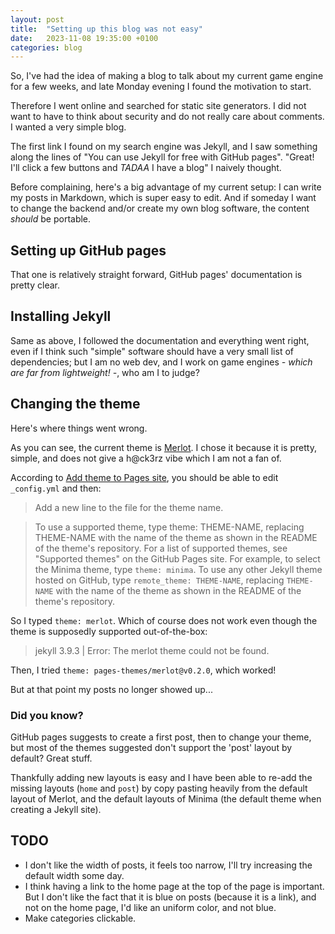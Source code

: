 ```yaml
---
layout: post
title:  "Setting up this blog was not easy"
date:   2023-11-08 19:35:00 +0100
categories: blog
---
```

So, I've had the idea of making a blog to talk about my current game engine for a few weeks, and late Monday evening I found the motivation to start.

Therefore I went online and searched for static site generators. I did not want to have to think about security and do not really care about comments. 
I wanted a very simple blog.

The first link I found on my search engine was Jekyll, and I saw something along the lines of "You can use Jekyll for free with GitHub pages". 
"Great! I'll click a few buttons and *TADAA* I have a blog" I naively thought.

Before complaining, here's a big advantage of my current setup: I can write my posts in Markdown, which is super easy to edit. And if someday I want to change the backend and/or create my
own blog software, the content *should* be portable.

## Setting up GitHub pages
That one is relatively straight forward, GitHub pages' documentation is pretty clear.

## Installing Jekyll
Same as above, I followed the documentation and everything went right, even if I think such "simple" software should have a very small list of dependencies;
but I am no web dev, and I work on game engines *- which are far from lightweight! -*, who am I to judge?

## Changing the theme
Here's where things went wrong.

As you can see, the current theme is [Merlot](https://github.com/pages-themes/merlot). I chose it because it is pretty, simple, and does not give a h@ck3rz vibe which I am not a fan of.

According to [Add theme to Pages site](https://docs.github.com/en/pages/setting-up-a-github-pages-site-with-jekyll/adding-a-theme-to-your-github-pages-site-using-jekyll), you should be able to edit `_config.yml` and then:

>Add a new line to the file for the theme name.

>    To use a supported theme, type theme: THEME-NAME, replacing THEME-NAME with the name of the theme as shown in the README of the theme's repository. For a list of supported themes, see "Supported themes" on the GitHub Pages site. For example, to select the Minima theme, type `theme: minima`.
>    To use any other Jekyll theme hosted on GitHub, type `remote_theme: THEME-NAME`, replacing `THEME-NAME` with the name of the theme as shown in the README of the theme's repository.

So I typed `theme: merlot`. Which of course does not work even though the theme is supposedly supported out-of-the-box:
> jekyll 3.9.3 | Error:  The merlot theme could not be found.

Then, I tried `theme: pages-themes/merlot@v0.2.0`, which worked!

But at that point my posts no longer showed up...

### Did you know?

GitHub pages suggests to create a first post, then to change your theme, but most of the themes suggested don't support the 'post' layout by default?
Great stuff.

Thankfully adding new layouts is easy and I have been able to re-add the missing layouts (`home` and `post`) by copy pasting heavily from the default layout of Merlot, and the default layouts of Minima (the default theme when creating a Jekyll site).

## TODO
- I don't like the width of posts, it feels too narrow, I'll try increasing the default width some day.
- I think having a link to the home page at the top of the page is important. But I don't like the fact that it is blue on posts (because it is a link), and not on the home page, I'd like an uniform color, and not blue.
- Make categories clickable.